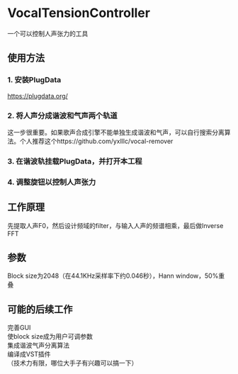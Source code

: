 # VocalTensionController
一个可以控制人声张力的工具

## 使用方法
### 1. 安装PlugData
https://plugdata.org/
### 2. 将人声分成谐波和气声两个轨道
这一步很重要。如果歌声合成引擎不能单独生成谐波和气声，可以自行搜索分离算法。个人推荐这个https://github.com/yxlllc/vocal-remover
### 3. 在谐波轨挂载PlugData，并打开本工程
### 4. 调整旋钮以控制人声张力

## 工作原理
先提取人声F0，然后设计频域的filter，与输入人声的频谱相乘，最后做Inverse FFT

## 参数
Block size为2048（在44.1KHz采样率下约0.046秒），Hann window，50%重叠

## 可能的后续工作
完善GUI\
使block size成为用户可调参数\
集成谐波气声分离算法\
编译成VST插件\
（技术力有限，哪位大手子有兴趣可以搞一下）
